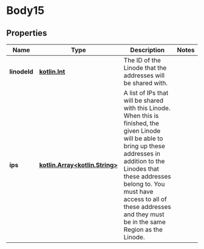 
# Body15

## Properties
Name | Type | Description | Notes
------------ | ------------- | ------------- | -------------
**linodeId** | [**kotlin.Int**](.md) | The ID of the Linode that the addresses will be shared with.  | 
**ips** | [**kotlin.Array&lt;kotlin.String&gt;**](.md) | A list of IPs that will be shared with this Linode.  When this is finished, the given Linode will be able to bring up these addresses in addition to the Linodes that these addresses belong to.  You must have access to all of these addresses and they must be in the same Region as the Linode.  | 




